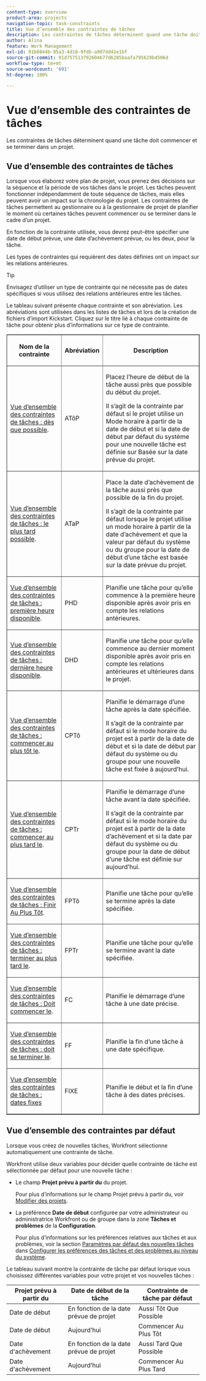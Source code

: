 ```yaml
---
content-type: overview
product-area: projects
navigation-topic: task-constraints
title: Vue d’ensemble des contraintes de tâches
description: Les contraintes de tâches déterminent quand une tâche doit commencer et se terminer dans un projet.
author: Alina
feature: Work Management
exl-id: 91b0844b-95a3-4d18-9fdb-a907dd42e1bf
source-git-commit: 91d757513792604677d6285baafa795629b4506d
workflow-type: tm+mt
source-wordcount: '691'
ht-degree: 100%

---
```


# Vue d’ensemble des contraintes de tâches

<!-- Audited: 12/2023 -->

Les contraintes de tâches déterminent quand une tâche doit commencer et se terminer dans un projet.

## Vue d’ensemble des contraintes de tâches

Lorsque vous élaborez votre plan de projet, vous prenez des décisions sur la séquence et la période de vos tâches dans le projet. Les tâches peuvent fonctionner indépendamment de toute séquence de tâches, mais elles peuvent avoir un impact sur la chronologie du projet. Les contraintes de tâches permettent au gestionnaire ou à la gestionnaire de projet de planifier le moment où certaines tâches peuvent commencer ou se terminer dans le cadre d’un projet.

En fonction de la contrainte utilisée, vous devrez peut-être spécifier une date de début prévue, une date d’achèvement prévue, ou les deux, pour la tâche.

Les types de contraintes qui requièrent des dates définies ont un impact sur les relations antérieures.

>[!TIP]
>
>Envisagez d’utiliser un type de contrainte qui ne nécessite pas de dates spécifiques si vous utilisez des relations antérieures entre les tâches.

Le tableau suivant présente chaque contrainte et son abréviation. Les abréviations sont utilisées dans les listes de tâches et lors de la création de fichiers d’import Kickstart. Cliquez sur le titre lié à chaque contrainte de tâche pour obtenir plus d’informations sur ce type de contrainte.

<table border="1" cellspacing="15" cellpadding="1"> 
 <col> 
 <col> 
 <col>
 <thead> 
  <tr> 
   <th> <p><strong>Nom de la contrainte</strong> </p> </th> 
   <th> <p><strong>Abréviation</strong> </p> </th> 
   <th> <p><strong>Description</strong> </p> </th> 
  </tr> 
 </thead> 
 <tbody> 
  <tr> 
   <td scope="col"> <p><a href="../../../manage-work/tasks/task-constraints/as-soon-as-possible.md" class="MCXref xref">Vue d’ensemble des contraintes de tâches : dès que possible</a>. </p> </td> 
   <td scope="col"> <p>ATôP</p> </td>
   <td scope="col"> <p>Placez l’heure de début de la tâche aussi près que possible du début du projet.</p> 
   <p>Il s’agit de la contrainte par défaut si le projet utilise un Mode horaire à partir de la date de début et si la date de début par défaut du système pour une nouvelle tâche est définie sur Basée sur la date prévue du projet. </p>
   </td> 
  </tr> 
  <tr> 
   <td scope="col"> <p><a href="../../../manage-work/tasks/task-constraints/as-late-as-possible.md" class="MCXref xref">Vue d’ensemble des contraintes de tâches : le plus tard possible</a>. </p> </td> 
   <td scope="col"> <p>ATaP</p> </td> 
   <td scope="col"> <p>Place la date d’achèvement de la tâche aussi près que possible de la fin du projet.</p> 
   <p>Il s’agit de la contrainte par défaut lorsque le projet utilise un mode horaire à partir de la date d’achèvement et que la valeur par défaut du système ou du groupe pour la date de début d’une tâche est basée sur la date prévue du projet. </p>
   </td> 
  </tr> 
  <tr> 
   <td scope="col"> <p><a href="../../../manage-work/tasks/task-constraints/earliest-available-time.md" class="MCXref xref">Vue d’ensemble des contraintes de tâches : première heure disponible</a>. </p> </td> 
   <td scope="col"> <p>PHD</p> </td> 
 <td scope="col"> <p>Planifie une tâche pour qu’elle commence à la première heure disponible après avoir pris en compte les relations antérieures.</p> </td>
  </tr> 
  <tr> 
   <td scope="col"> <p><a href="../../../manage-work/tasks/task-constraints/latest-available-time.md" class="MCXref xref">Vue d’ensemble des contraintes de tâches : dernière heure disponible</a>. </p> </td> 
   <td scope="col"> <p>DHD</p> </td> 
   <td scope="col"> <p>Planifie une tâche pour qu’elle commence au dernier moment disponible après avoir pris en compte les relations antérieures et ultérieures dans le projet.</p> </td>
  </tr> 
  <tr> 
   <td scope="col"> <p><a href="../../../manage-work/tasks/task-constraints/start-no-earlier-than.md" class="MCXref xref">Vue d’ensemble des contraintes de tâches : commencer au plus tôt le</a>. </p> </td> 
   <td scope="col"> <p>CPTô</p> </td> 
   <td scope="col"> <p>Planifie le démarrage d’une tâche après la date spécifiée.</p> 
   <p>Il s’agit de la contrainte par défaut si le mode horaire du projet est à partir de la date de début et si la date de début par défaut du système ou du groupe pour une nouvelle tâche est fixée à aujourd’hui.   </td> 
  </tr> 
  <tr> 
   <td scope="col"> <p><a href="../../../manage-work/tasks/task-constraints/start-no-later-than.md" class="MCXref xref">Vue d’ensemble des contraintes de tâches : commencer au plus tard le</a>. </p> </td> 
   <td scope="col"> <p>CPTr</p> </td> 
   <td scope="col"> <p>Planifie le démarrage d’une tâche avant la date spécifiée.</p> 
   <p>Il s’agit de la contrainte par défaut si le mode horaire du projet est à partir de la date d’achèvement et si la date par défaut du système ou du groupe pour la date de début d’une tâche est définie sur aujourd’hui. 
   </td> 
  </tr> 
  <tr> 
   <td scope="col"> <p><a href="../../../manage-work/tasks/task-constraints/finish-no-earlier-than.md" class="MCXref xref">Vue d’ensemble des contraintes de tâches : Finir Au Plus Tôt</a>. </p> </td> 
   <td scope="col"> <p>FPTô</p> </td>
   <td scope="col"> <p>Planifie une tâche pour qu’elle se termine après la date spécifiée.</p> </td> 
  </tr> 
  <tr> 
   <td scope="col"> <p><a href="../../../manage-work/tasks/task-constraints/finish-no-later-than.md" class="MCXref xref">Vue d’ensemble des contraintes de tâches : terminer au plus tard le</a>. </p> </td> 
   <td scope="col"> <p>FPTr</p> </td> 
   <td scope="col"> <p>Planifie une tâche pour qu’elle se termine avant la date spécifiée.</p> </td> 
  </tr> 
  <tr> 
   <td> <p><a href="../../../manage-work/tasks/task-constraints/must-start-on.md" class="MCXref xref">Vue d’ensemble des contraintes de tâches : Doit commencer le</a>. </p> </td> 
   <td scope="col"> <p>FC</p> </td> 
   <td scope="col"> <p>Planifie le démarrage d’une tâche à une date précise.</p> </td> 
  </tr> 
  <tr> 
   <td> <p><a href="../../../manage-work/tasks/task-constraints/must-finish-on.md" class="MCXref xref">Vue d’ensemble des contraintes de tâches : doit se terminer le</a>. </p> </td> 
   <td scope="col"> <p>FF</p> </td> 
   <td scope="col"> <p>Planifie la fin d’une tâche à une date spécifique.</p> </td>
  </tr> 
  <tr> 
   <td> <p><a href="../../../manage-work/tasks/task-constraints/fixed-dates.md" class="MCXref xref">Vue d’ensemble des contraintes de tâches : dates fixes</a> </p> </td> 
   <td> <p>FIXE</p> </td> 
   <td> <p>Planifie le début et la fin d’une tâche à des dates précises.</p> </td> 
  </tr> 
 </tbody> 
</table>

## Vue d’ensemble des contraintes par défaut

Lorsque vous créez de nouvelles tâches, Workfront sélectionne automatiquement une contrainte de tâche.

Workfront utilise deux variables pour décider quelle contrainte de tâche est sélectionnée par défaut pour une nouvelle tâche :

* Le champ **Projet prévu à partir du** du projet.

  Pour plus d’informations sur le champ Projet prévu à partir du, voir [Modifier des projets](../../../manage-work/projects/manage-projects/edit-projects.md).

* La préférence **Date de début** configurée par votre administrateur ou administratrice Workfront ou de groupe dans la zone **Tâches et problèmes** de la **Configuration**.

  Pour plus d’informations sur les préférences relatives aux tâches et aux problèmes, voir la section [Paramètres par défaut des nouvelles tâches](../../../administration-and-setup/set-up-workfront/configure-system-defaults/set-task-issue-preferences.md#new-task-defaults) dans [Configurer les préférences des tâches et des problèmes au niveau du système](../../../administration-and-setup/set-up-workfront/configure-system-defaults/set-task-issue-preferences.md).

Le tableau suivant montre la contrainte de tâche par défaut lorsque vous choisissez différentes variables pour votre projet et vos nouvelles tâches :

| Projet prévu à partir du | Date de début de la tâche | Contrainte de tâche par défaut |
|---|---|---|
| Date de début | En fonction de la date prévue de projet | Aussi Tôt Que Possible |
| Date de début | Aujourd’hui | Commencer Au Plus Tôt |
| Date d&#39;achèvement | En fonction de la date prévue de projet | Aussi Tard Que Possible |
| Date d&#39;achèvement | Aujourd’hui | Commencer Au Plus Tard |

